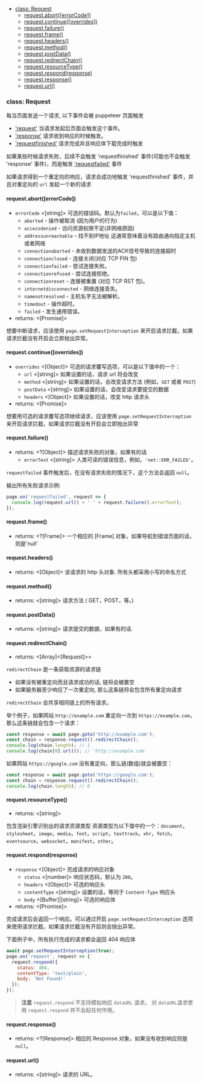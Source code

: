 - [class: Request](#class-request)
  * [request.abort([errorCode])](#requestaborterrorcode)
  * [request.continue([overrides])](#requestcontinueoverrides)
  * [request.failure()](#requestfailure)
  * [request.frame()](#requestframe)
  * [request.headers()](#requestheaders)
  * [request.method()](#requestmethod)
  * [request.postData()](#requestpostdata)
  * [request.redirectChain()](#requestredirectchain)
  * [request.resourceType()](#requestresourcetype)
  * [request.respond(response)](#requestrespondresponse)
  * [request.response()](#requestresponse)
  * [request.url()](#requesturl)

### class: Request

每当页面发送一个请求, 以下事件会被 puppeteer 页面触发
- ['request'](#event-request) 当请求发起后页面会触发这个事件。
- ['response'](#event-response) 请求收到响应的时候触发。
- ['requestfinished'](#event-requestfinished) 请求完成并且响应体下载完成时触发


如果某些时候请求失败，后续不会触发 'requestfinished' 事件(可能也不会触发 'response' 事件)，而是触发   ['requestfailed'](#event-requestfailed) 事件

如果请求得到一个重定向的响应，请求会成功地触发 'requestfinished' 事件，并且对重定向的 `url` 发起一个新的请求

#### request.abort([errorCode])
- `errorCode` <[string]> 可选的错误码。默认为`failed`，可以是以下值：
  - `aborted` - 操作被取消 (因为用户的行为)
  - `accessdenied` - 访问资源权限不足(非网络原因)
  - `addressunreachable` - 找不到IP地址 这通常意味着没有路由通向指定主机或者网络
  - `connectionaborted` - 未收到数据发送的ACK信号导致的连接超时
  - `connectionclosed` - 连接关闭(对应 TCP FIN 包)
  - `connectionfailed` - 尝试连接失败。
  - `connectionrefused` - 尝试连接拒绝。
  - `connectionreset` - 连接被重置 (对应 TCP RST 包)。
  - `internetdisconnected` - 网络连接丢失。
  - `namenotresolved` - 主机名字无法被解析。
  - `timedout` - 操作超时。
  - `failed` - 发生通用错误。
- returns: <[Promise]>

想要中断请求，应该使用 `page.setRequestInterception` 来开启请求拦截，如果请求拦截没有开启会立即抛出异常。

#### request.continue([overrides])
- `overrides` <[Object]> 可选的请求覆写选项，可以是以下值中的一个：
  - `url` <[string]> 如果设置的话，请求 url 将会改变
  - `method` <[string]> 如果设置的话，会改变请求方法 (例如，`GET` 或者 `POST`)
  - `postData` <[string]> 如果设置的话，会改变请求要提交的数据
  - `headers` <[Object]> 如果设置的话，改变 http 请求头
- returns: <[Promise]>

想要用可选的请求覆写选项继续请求，应该使用 `page.setRequestInterception` 来开启请求拦截，如果请求拦截没有开启会立即抛出异常

#### request.failure()
- returns: <?[Object]> 描述请求失败的对象，如果有的话
  - `errorText` <[string]> 人类可读的错误信息，例如，`'net::ERR_FAILED'`。

`requestfailed` 事件触发后，在没有请求失败的情况下，这个方法会返回 `null`。

输出所有失败请求示例:
```js
page.on('requestfailed', request => {
  console.log(request.url() + ' ' + request.failure().errorText);
});
```

#### request.frame()
- returns: <?[Frame]> 一个相应的 [Frame] 对象，如果导航到错误页面的话，则是'null'

#### request.headers()
- returns: <[Object]> 该请求的 http 头对象. 所有头都采用小写的命名方式

#### request.method()
- returns: <[string]> 请求方法 ( GET，POST，等。)

#### request.postData()
- returns: <[string]> 请求提交的数据，如果有的话.

#### request.redirectChain()
- returns: <[Array]<[Request]>>

`redirectChain` 是一条获取资源的请求链

- 如果没有被重定向而且请求成功的话, 链将会被置空
- 如果服务器至少响应了一次重定向, 那么这条链将会包含所有重定向请求

`redirectChain` 会共享相同链上的所有请求。


举个例子，如果网站 `http://example.com` 重定向一次到
`https://example.com`，那么这条链就会包含一个请求：

```js
const response = await page.goto('http://example.com');
const chain = response.request().redirectChain();
console.log(chain.length); // 1
console.log(chain[0].url()); // 'http://example.com'
```

如果网站 `https://google.com` 没有重定向，那么链(数组)就会被置空：
```js
const response = await page.goto('https://google.com');
const chain = response.request().redirectChain();
console.log(chain.length); // 0
```

#### request.resourceType()
- returns: <[string]>

包含渲染引擎识别出的请求资源类型
资源类型为以下值中的一个：`document`，`stylesheet`，`image`，`media`，`font`，`script`，`texttrack`，`xhr`，`fetch`，`eventsource`，`websocket`，`manifest`，`other`。

#### request.respond(response)
- `response` <[Object]> 完成请求的响应对象
  - `status` <[number]> 响应状态码，默认为 `200`。
  - `headers` <[Object]> 可选的响应头
  - `contentType` <[string]> 设置的话，等同于 `Content-Type` 响应头
  - `body` <[Buffer]|[string]> 可选的响应体
- returns: <[Promise]>

完成请求后会返回一个响应。可以通过开启 `page.setRequestInterception` 选项来使用请求拦截，如果请求拦截没有开启则会抛出异常。

下面例子中，所有执行完成的请求都会返回 404 响应体

```js
await page.setRequestInterception(true);
page.on('request', request => {
  request.respond({
    status: 404,
    contentType: 'text/plain',
    body: 'Not Found!'
  });
});
```

> **注意** `request.respond` 不支持模拟响应 `dataURL` 请求。
> 对 `dataURL`请求使用 `request.respond` 并不会起任何作用。

#### request.response()
- returns: <?[Response]> 相应的 Response 对象，如果没有收到响应则是`null`。

#### request.url()
- returns: <[string]> 请求的 URL。
